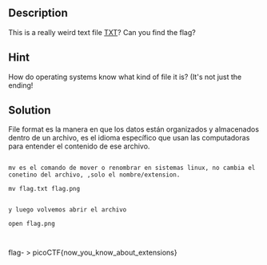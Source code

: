 
## Description


This is a really weird text file [TXT](https://jupiter.challenges.picoctf.org/static/e7e5d188621ee705ceeb0452525412ef/flag.txt)? Can you find the flag?

## Hint 

How do operating systems know what kind of file it is? (It's not just the ending!
## Solution

File format es la manera en que los datos están organizados y almacenados dentro de un archivo, es el idioma específico que usan las computadoras para entender el contenido de ese archivo.


```

mv es el comando de mover o renombrar en sistemas linux, no cambia el conetino del archivo, ,solo el nombre/extension.

mv flag.txt flag.png


y luego volvemos abrir el archivo 

open flag.png



```

flag- > picoCTF{now_you_know_about_extensions}

